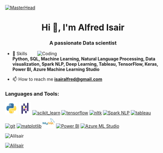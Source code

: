[![MasterHead](https://user-images.githubusercontent.com/10498744/210012254-234538ff-d198-48aa-8964-37e6fd45d227.gif)](https://utkarshx27.wallet)

<h1 align="center">Hi 👋, I'm Alfred Isair</h1>
<h3 align="center">A passionate Data scientist</h3>
<img align="right" alt="Coding" width="400" src="https://camo.githubusercontent.com/cae12fddd9d6982901d82580bdf321d81fb299141098ca1c2d4891870827bf17/68747470733a2f2f6d69726f2e6d656469756d2e636f6d2f6d61782f313336302f302a37513379765349765f7430696f4a2d5a2e676966">

- 💬 Skills **Python, SQL, Machine Learning, Natural Language Processing, Data visualization, Spark NLP, Deep Learning, Tableau, TensorFlow, Keras, Power BI, Azure Machine Learning Studio**

- 📫 How to reach me **isairalfred@gmail.com**

                                                                
<h3 align="left">Languages and Tools:</h3>
<p align="left">
  <a href="https://www.python.org" target="_blank" rel="noreferrer"><img src="https://raw.githubusercontent.com/devicons/devicon/master/icons/python/python-original.svg" alt="python" width="40" height="40" /></a>
  <a href="https://pandas.pydata.org/" target="_blank" rel="noreferrer"><img src="https://raw.githubusercontent.com/devicons/devicon/2ae2a900d2f041da66e950e4d48052658d850630/icons/pandas/pandas-original.svg" alt="pandas" width="40" height="40" /></a>
  <a href="https://scikit-learn.org/" target="_blank" rel="noreferrer"><img src="https://upload.wikimedia.org/wikipedia/commons/0/05/Scikit_learn_logo_small.svg" alt="scikit_learn" width="40" height="40" /></a>
  <a href="https://www.tensorflow.org/" target="_blank" rel="noreferrer"><img src="https://icons8.com/icon/n3QRpDA7KZ7P/tensorflow" alt="tensorflow" width="40" height="40" /></a>
  <a href="https://www.nltk.org/" target="_blank" rel="noreferrer"><img src="https://www.vectorlogo.zone/logos/microsoft_azure/microsoft_azure-icon.svg" alt="nltk" width="40" height="40" /></a>
  <a href="https://sparknlp.com/" target="_blank" rel="noreferrer"><img src="https://d4.alternativeto.net/n3ZOwhkWN4MfcjgR7o-OPFHqC-pQuK46uqisiLUmcqo/rs:fill:140:140:0/g:ce:0:0/YWJzOi8vZGlzdC9pY29ucy9zcGFjeV8xNTQxNDYucG5n.png" alt="Spark NLP" width="40" height="40" /></a>
  <a href="https://www.tableau.com/" target="_blank" rel="noreferrer"><img src="https://icons8.com/icon/9Kvi1p1F0tUo/tableau-software" alt="tableau" width="40" height="40" /></a>
  <a href="https://git-scm.com/" target="_blank" rel="noreferrer"><img src="https://www.vectorlogo.zone/logos/git-scm/git-scm-icon.svg" alt="git" width="40" height="40" /></a>
  <a href="https://matplotlib.org/" target="_blank" rel="noreferrer"><img src="https://matplotlib.org/stable/_static/images/logo2.svg" alt="matplotlib" width="40" height="40" /></a>
  <a href="https://www.mysql.com/" target="_blank" rel="noreferrer"><img src="https://raw.githubusercontent.com/devicons/devicon/master/icons/mysql/mysql-original-wordmark.svg" alt="mysql" width="40" height="40" /></a>
  <a href="https://powerbi.microsoft.com/" target="_blank" rel="noreferrer"><img src="https://www.vectorlogo.zone/logos/microsoft_powerbi/microsoft_powerbi-icon.svg" alt="Power BI" width="40" height="40" /></a>
  <a href="https://studio.azureml.net/" target="_blank" rel="noreferrer"><img src="https://raw.githubusercontent.com/ant-design/ant-design-icons/master/packages/icons-svg/svg/outline/azure.svg" alt="Azure ML Studio" width="40" height="40" /></a>
</p>

<p><img align="center" src="https://github-readme-stats.vercel.app/api/top-langs?username=AliIsair&show_icons=true&locale=en&layout=compact" alt="AliIsair" /></p>

<p align="left"> <a href="https://github.com/ryo-ma/github-profile-trophy"><img src="https://github-profile-trophy.vercel.app/?username=AliIsair" alt="AliIsair" /></a> </p>

